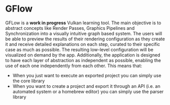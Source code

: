 # GFlow
GFLow is a **work in progress** Vulkan learning tool. The main objective is to abstract concepts like Render Passes, Graphics Pipelines and Synchronization into a visually intuitive graph based system.
The users will be able to preview the results of their rendering configuration as they create it and receive detailed explanations on each step, curated to their specific case as much as possible. The resulting low-level configuration will be visualized on demand by the app.
Additionally, the application is designed to have each layer of abstraction as independent as possible, enabling the use of each one independently from each other. This means that:
- When you just want to execute an exported project you can simply use the core library
- When you want to create a project and export it through an API (i.e. an automated system or a homebrew editor) you can simply use the parser library
